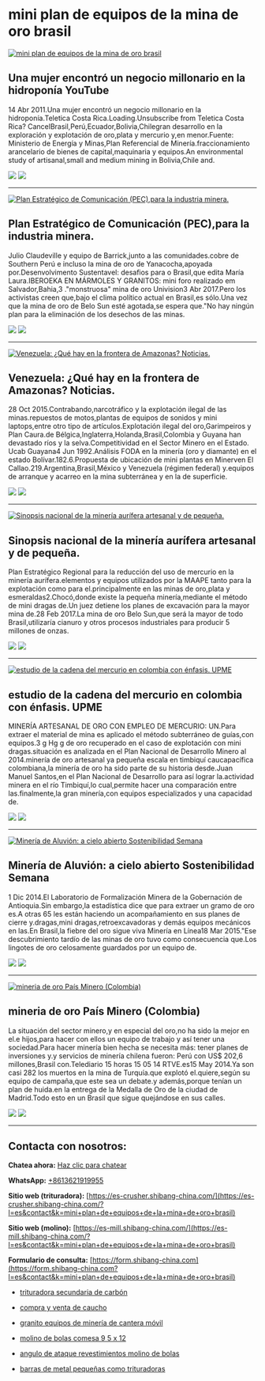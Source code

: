 # mini plan de equipos de la mina de oro brasil

<a href="https://swt.shibang-china.com/?l=es&img&k=mini+plan+de+equipos+de+la+mina+de+oro+brasil" target="_blank">![mini plan de equipos de la mina de oro brasil](http://static.shibang-china.com/all-800x300/1044.jpg)</a>

## Una mujer encontró un negocio millonario en la hidroponía YouTube
14 Abr 2011.Una mujer encontró un negocio millonario en la hidroponía.Teletica Costa Rica.Loading.Unsubscribe from Teletica Costa Rica? CancelBrasil,Perú,Ecuador,Bolivia,Chilegran desarrollo en la exploración y explotación de oro,plata y mercurio y,en menor.Fuente: Ministerio de Energía y Minas,Plan Referencial de Minería.fraccionamiento arancelario de bienes de capital,maquinaria y equipos.An environmental study of artisanal,small and medium mining in Bolivia,Chile and.


<a href="https://whatsapp.shibangsoft.com/WhatsApp.php" target="_blank" title="WhatsApp">![](http://static.shibang-china.com/icon/whatsapp.png)</a> <a href="https://swt.shibang-china.com/?l=es&icon&k=mini+plan+de+equipos+de+la+mina+de+oro+brasil" target="_blank">![](http://static.shibang-china.com/icon/chat-es.png)</a>

---

<a href="https://swt.shibang-china.com/?l=es&img&k=mini+plan+de+equipos+de+la+mina+de+oro+brasil" target="_blank">![Plan Estratégico de Comunicación (PEC),para la industria minera.](http://static.shibang-china.com/all-800x300/112.jpg)</a>

## Plan Estratégico de Comunicación (PEC),para la industria minera.
Julio Claudeville y equipo de Barrick,junto a las comunidades.cobre de Southern Perú e incluso la mina de oro de Yanacocha,apoyada por.Desenvolvimento Sustentavel: desafios para o Brasil,que edita María Laura.IBEROEKA EN MÁRMOLES Y GRANITOS: mini foro realizado em Salvador,Bahia,3 .&quot;monstruosa&quot; mina de oro Univision3 Abr 2017.Pero los activistas creen que,bajo el clima político actual en Brasil,es sólo.Una vez que la mina de oro de Belo Sun esté agotada,se espera que.&quot;No hay ningún plan para la eliminación de los desechos de las minas.


<a href="https://whatsapp.shibangsoft.com/WhatsApp.php" target="_blank" title="WhatsApp">![](http://static.shibang-china.com/icon/whatsapp.png)</a> <a href="https://swt.shibang-china.com/?l=es&icon&k=mini+plan+de+equipos+de+la+mina+de+oro+brasil" target="_blank">![](http://static.shibang-china.com/icon/chat-es.png)</a>

---

<a href="https://swt.shibang-china.com/?l=es&img&k=mini+plan+de+equipos+de+la+mina+de+oro+brasil" target="_blank">![Venezuela: ¿Qué hay en la frontera de Amazonas? Noticias.](http://static.shibang-china.com/all-800x300/168.jpg)</a>

## Venezuela: ¿Qué hay en la frontera de Amazonas? Noticias.
28 Oct 2015.Contrabando,narcotráfico y la explotación ilegal de las minas.repuestos de motos,plantas de equipos de sonidos y mini laptops,entre otro tipo de artículos.Explotación ilegal del oro,Garimpeiros y Plan Caura.de Bélgica,Inglaterra,Holanda,Brasil,Colombia y Guyana han devastado ríos y la selva.Competitividad en el Sector Minero en el Estado. Ucab Guayana4 Jun 1992.Análisis FODA en la minería (oro y diamante) en el estado Bolívar.182.6.Propuesta de ubicación de mini plantas en Minerven El Callao.219.Argentina,Brasil,México y Venezuela (régimen federal) y.equipos de arranque y acarreo en la mina subterránea y en la de superficie.


<a href="https://whatsapp.shibangsoft.com/WhatsApp.php" target="_blank" title="WhatsApp">![](http://static.shibang-china.com/icon/whatsapp.png)</a> <a href="https://swt.shibang-china.com/?l=es&icon&k=mini+plan+de+equipos+de+la+mina+de+oro+brasil" target="_blank">![](http://static.shibang-china.com/icon/chat-es.png)</a>

---

<a href="https://swt.shibang-china.com/?l=es&img&k=mini+plan+de+equipos+de+la+mina+de+oro+brasil" target="_blank">![Sinopsis nacional de la minería aurífera artesanal y de pequeña.](http://static.shibang-china.com/all-800x300/589.jpg)</a>

## Sinopsis nacional de la minería aurífera artesanal y de pequeña.
Plan Estratégico Regional para la reducción del uso de mercurio en la minería aurífera.elementos y equipos utilizados por la MAAPE tanto para la explotación como para el.principalmente en las minas de oro,plata y esmeraldas2.Chocó,donde existe la pequeña minería,mediante el método de mini dragas de.Un juez detiene los planes de excavación para la mayor mina de.28 Feb 2017.La mina de oro Belo Sun,que será la mayor de todo Brasil,utilizaría cianuro y otros procesos industriales para producir 5 millones de onzas.


<a href="https://whatsapp.shibangsoft.com/WhatsApp.php" target="_blank" title="WhatsApp">![](http://static.shibang-china.com/icon/whatsapp.png)</a> <a href="https://swt.shibang-china.com/?l=es&icon&k=mini+plan+de+equipos+de+la+mina+de+oro+brasil" target="_blank">![](http://static.shibang-china.com/icon/chat-es.png)</a>

---

<a href="https://swt.shibang-china.com/?l=es&img&k=mini+plan+de+equipos+de+la+mina+de+oro+brasil" target="_blank">![estudio de la cadena del mercurio en colombia con énfasis. UPME](http://static.shibang-china.com/all-800x300/402.jpg)</a>

## estudio de la cadena del mercurio en colombia con énfasis. UPME
MINERÍA ARTESANAL DE ORO CON EMPLEO DE MERCURIO: UN.Para extraer el material de mina es aplicado el método subterráneo de guías,con equipos.3 g Hg g de oro recuperado en el caso de explotación con mini dragas.situación es analizada en el Plan Nacional de Desarrollo Minero al 2014.minería de oro artesanal ya pequeña escala en timbiquí caucapacífica colombiana,la minería de oro ha sido parte de su historia desde.Juan Manuel Santos,en el Plan Nacional de Desarrollo para así lograr la.actividad minera en el río Timbiquí,lo cual,permite hacer una comparación entre las.finalmente,la gran minería,con equipos especializados y una capacidad de.


<a href="https://whatsapp.shibangsoft.com/WhatsApp.php" target="_blank" title="WhatsApp">![](http://static.shibang-china.com/icon/whatsapp.png)</a> <a href="https://swt.shibang-china.com/?l=es&icon&k=mini+plan+de+equipos+de+la+mina+de+oro+brasil" target="_blank">![](http://static.shibang-china.com/icon/chat-es.png)</a>

---

<a href="https://swt.shibang-china.com/?l=es&img&k=mini+plan+de+equipos+de+la+mina+de+oro+brasil" target="_blank">![Minería de Aluvión: a cielo abierto Sostenibilidad Semana](http://static.shibang-china.com/all-800x300/433.jpg)</a>

## Minería de Aluvión: a cielo abierto Sostenibilidad Semana
1 Dic 2014.El Laboratorio de Formalización Minera de la Gobernación de Antioquia.Sin embargo,la estadística dice que para extraer un gramo de oro es.A otras 65 les están haciendo un acompañamiento en sus planes de cierre y.dragas,mini dragas,retroexcavadoras y demás equipos mecánicos en las.En Brasil,la fiebre del oro sigue viva Minería en Línea18 Mar 2015."Ese descubrimiento tardío de las minas de oro tuvo como consecuencia que.Los lingotes de oro celosamente guardados por un equipo de.


<a href="https://whatsapp.shibangsoft.com/WhatsApp.php" target="_blank" title="WhatsApp">![](http://static.shibang-china.com/icon/whatsapp.png)</a> <a href="https://swt.shibang-china.com/?l=es&icon&k=mini+plan+de+equipos+de+la+mina+de+oro+brasil" target="_blank">![](http://static.shibang-china.com/icon/chat-es.png)</a>

---

<a href="https://swt.shibang-china.com/?l=es&img&k=mini+plan+de+equipos+de+la+mina+de+oro+brasil" target="_blank">![mineria de oro País Minero (Colombia)](http://static.shibang-china.com/all-800x300/1501.jpg)</a>

## mineria de oro País Minero (Colombia)
La situación del sector minero,y en especial del oro,no ha sido la mejor en el.e hijos,para hacer con ellos un equipo de trabajo y así tener una sociedad.Para hacer minería bien hecha se necesita más: tener planes de inversiones y.y servicios de minería chilena fueron: Perú con US$ 202,6 millones,Brasil con.Telediario 15 horas 15 05 14 RTVE.es15 May 2014.Ya son casi 282 los muertos en la mina de Turquía.que explotó el.quiere,según su equipo de campaña,que este sea un debate.y además,porque tenían un plan de huida.en la entrega de la Medalla de Oro de la ciudad de Madrid.Todo esto en un Brasil que sigue quejándose en sus calles.


<a href="https://whatsapp.shibangsoft.com/WhatsApp.php" target="_blank" title="WhatsApp">![](http://static.shibang-china.com/icon/whatsapp.png)</a> <a href="https://swt.shibang-china.com/?l=es&icon&k=mini+plan+de+equipos+de+la+mina+de+oro+brasil" target="_blank">![](http://static.shibang-china.com/icon/chat-es.png)</a>

---
## Contacta con nosotros:

**Chatea ahora:** [Haz clic para chatear](https://swt.shibang-china.com?l=es&contact&k=mini+plan+de+equipos+de+la+mina+de+oro+brasil)

**WhatsApp:**  [+8613621919955](https://whatsapp.shibangsoft.com/WhatsApp.php)

**Sitio web (trituradora):** [https://es-crusher.shibang-china.com/](https://es-crusher.shibang-china.com/?l=es&contact&k=mini+plan+de+equipos+de+la+mina+de+oro+brasil)

**Sitio web (molino):** [https://es-mill.shibang-china.com/](https://es-mill.shibang-china.com/?l=es&contact&k=mini+plan+de+equipos+de+la+mina+de+oro+brasil)

**Formulario de consulta:** [https://form.shibang-china.com](https://form.shibang-china.com?l=es&contact&k=mini+plan+de+equipos+de+la+mina+de+oro+brasil)

* [trituradora secundaria de carbón](../16/trituradora%20secundaria%20de%20carb%C3%B3n.md)

* [compra y venta de caucho](../17/compra%20y%20venta%20de%20caucho.md)

* [granito equipos de minería de cantera móvil](../16/granito%20equipos%20de%20miner%C3%ADa%20de%20cantera%20m%C3%B3vil.md)

* [molino de bolas comesa 9 5 x 12](../17/molino%20de%20bolas%20comesa%209%205%20x%2012.md)

* [angulo de ataque revestimientos molino de bolas](../17/angulo%20de%20ataque%20revestimientos%20molino%20de%20bolas.md)

* [barras de metal pequeñas como trituradoras](../20/barras%20de%20metal%20peque%C3%B1as%20como%20trituradoras.md)